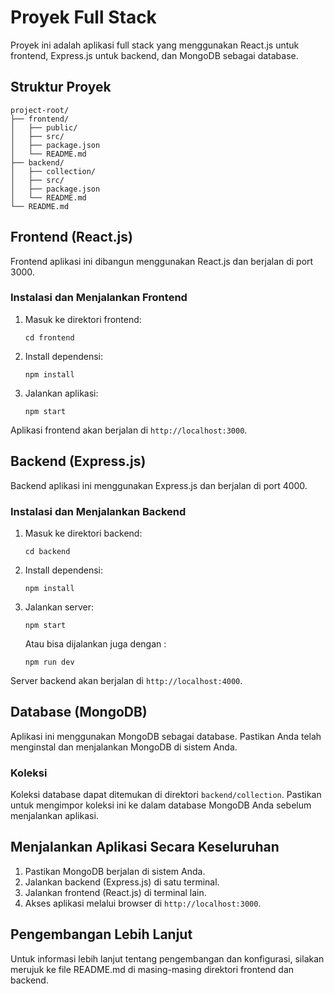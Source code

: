 # Proyek Full Stack

Proyek ini adalah aplikasi full stack yang menggunakan React.js untuk frontend, Express.js untuk backend, dan MongoDB sebagai database.

## Struktur Proyek

```
project-root/
├── frontend/
│   ├── public/
│   ├── src/
│   ├── package.json
│   └── README.md
├── backend/
│   ├── collection/
│   ├── src/
│   ├── package.json
│   └── README.md
└── README.md
```

## Frontend (React.js)

Frontend aplikasi ini dibangun menggunakan React.js dan berjalan di port 3000.

### Instalasi dan Menjalankan Frontend

1. Masuk ke direktori frontend:
   ```
   cd frontend
   ```

2. Install dependensi:
   ```
   npm install
   ```

3. Jalankan aplikasi:
   ```
   npm start
   ```

Aplikasi frontend akan berjalan di `http://localhost:3000`.

## Backend (Express.js)

Backend aplikasi ini menggunakan Express.js dan berjalan di port 4000.

### Instalasi dan Menjalankan Backend

1. Masuk ke direktori backend:
   ```
   cd backend
   ```

2. Install dependensi:
   ```
   npm install
   ```

3. Jalankan server:
   ```
   npm start
   ```

   Atau bisa dijalankan juga dengan :

   ```
   npm run dev
   ```

Server backend akan berjalan di `http://localhost:4000`.

## Database (MongoDB)

Aplikasi ini menggunakan MongoDB sebagai database. Pastikan Anda telah menginstal dan menjalankan MongoDB di sistem Anda.

### Koleksi

Koleksi database dapat ditemukan di direktori `backend/collection`. Pastikan untuk mengimpor koleksi ini ke dalam database MongoDB Anda sebelum menjalankan aplikasi.

## Menjalankan Aplikasi Secara Keseluruhan

1. Pastikan MongoDB berjalan di sistem Anda.
2. Jalankan backend (Express.js) di satu terminal.
3. Jalankan frontend (React.js) di terminal lain.
4. Akses aplikasi melalui browser di `http://localhost:3000`.

## Pengembangan Lebih Lanjut

Untuk informasi lebih lanjut tentang pengembangan dan konfigurasi, silakan merujuk ke file README.md di masing-masing direktori frontend dan backend.
